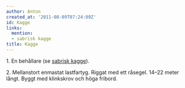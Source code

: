 ```yaml
---
author: Anton
created_at: '2011-08-09T07:24:09Z'
id: Kagge
links:
  mention:
  - sabrisk kagge
title: Kagge
---
```


1\. En behållare (se [sabrisk kagge]).

2\. Mellanstort enmastat lastfartyg. Riggat med ett råsegel. 14–22 meter långt. Byggt med klinkskrov
och höga fribord.

  [sabrisk kagge]: sabrisk_kagge

